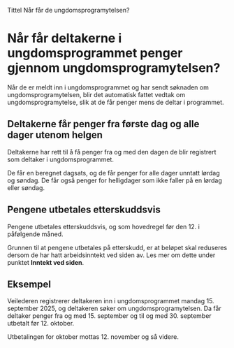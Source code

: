 Tittel
Når får de ungdomsprogramytelsen?

# Når får deltakerne i ungdomsprogrammet penger gjennom ungdomsprogramytelsen?

Når de er meldt inn i ungdomsprogrammet og har sendt søknaden om ungdomsprogramytelsen, blir det automatisk fattet vedtak om ungdomsprogramytelse, slik at de får penger mens de deltar i programmet.

## Deltakerne får penger fra første dag og alle dager utenom helgen

Deltakerne har rett til å få penger fra og med den dagen de blir registrert som deltaker i ungdomsprogrammet.

De får en beregnet dagsats, og de får penger for alle dager unntatt lørdag og søndag. De får også penger for helligdager som ikke faller på en lørdag eller søndag.

## Pengene utbetales etterskuddsvis

Pengene utbetales etterskuddsvis, og som hovedregel før den 12. i påfølgende måned.

Grunnen til at pengene utbetales på etterskudd, er at beløpet skal reduseres dersom de har hatt arbeidsinntekt ved siden av. Les mer om dette under punktet **Inntekt ved siden**.

## Eksempel

Veilederen registrerer deltakeren inn i ungdomsprogrammet mandag 15. september 2025, og deltakeren søker om ungdomsprogramytelsen. Da får deltaker penger fra og med 15. september og til og med 30. september utbetalt før 12. oktober.

Utbetalingen for oktober mottas 12. november og så videre.
